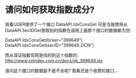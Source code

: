 # 请问如何获取指数成分?

我看UQER提供了一个接口 DataAPI.IdxConsGet
可是当我使用从 DataAPI.SecIDGet里取到的指数在调用上面那个接口时数据都为空:

 DataAPI.IdxConsGet(ticker="399649")
 DataAPI.IdxConsGet(secID="399649.ZICN")
 
而从深证指数官网是找的到这个指数的:
http://www.cnindex.com.cn/docs/yb_399649.xls

请问这个接口的数据是不是不全呢? 我看还是个收费的接口...